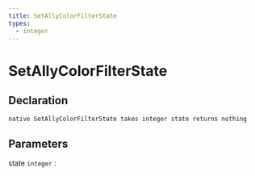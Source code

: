 ```yaml
---
title: SetAllyColorFilterState
types:
  - integer
---
```


# SetAllyColorFilterState

## Declaration

```jass
native SetAllyColorFilterState takes integer state returns nothing
```

## Parameters
state `integer`
: 
